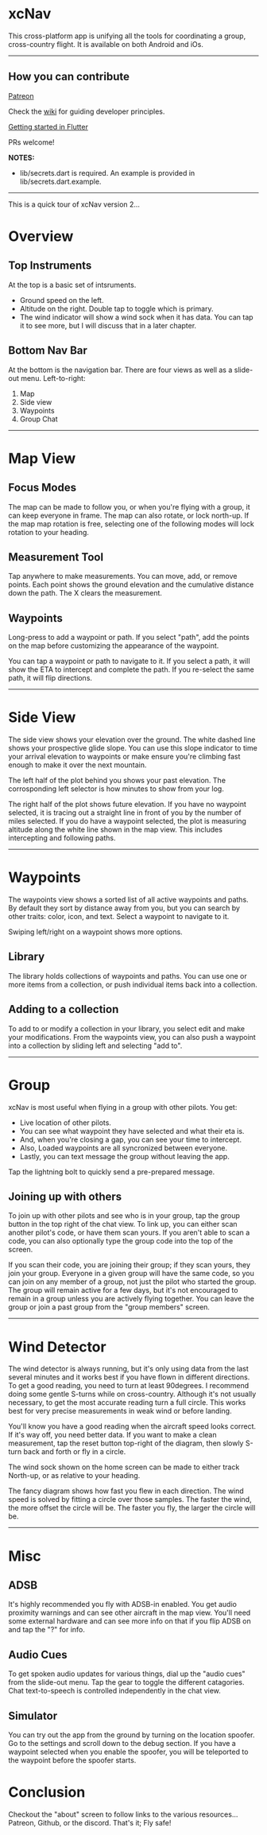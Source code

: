 # xcNav
This cross-platform app is unifying all the tools for coordinating a group, cross-country flight.
It is available on both Android and iOs.



---

## How you can contribute

[Patreon](https://www.patreon.com/xcnav)

Check the [wiki](https://github.com/eidolonFIRE/xcNav/wiki) for guiding developer principles.

[Getting started in Flutter](https://docs.flutter.dev/get-started/install)

PRs welcome!

**NOTES:**
* lib/secrets.dart is required.  An example is provided in lib/secrets.dart.example.


------------------


This is a quick tour of xcNav version 2...




# Overview

##  Top Instruments
At the top is a basic set of intsruments.
- Ground speed on the left.
- Altitude on the right. Double tap to toggle which is primary.
- The wind indicator will show a wind sock when it has data. You can tap it to see more, but I will discuss that in a later chapter.

## Bottom Nav Bar
At the bottom is the navigation bar. There are four views as well as a slide-out menu.
Left-to-right:
1. Map
2. Side view
3. Waypoints
4. Group Chat

---
# Map View

## Focus Modes
The map can be made to follow you, or when you're flying with a group, it can keep everyone in frame.
The map can also rotate, or lock north-up. If the map map rotation is free, selecting one of the following modes will lock rotation to your heading.

## Measurement Tool
Tap anywhere to make measurements. You can move, add, or remove points. 
Each point shows the ground elevation and the cumulative distance down the path.
The X clears the measurement.

## Waypoints
Long-press to add a waypoint or path. If you select "path", add the points on the map before customizing the appearance of the waypoint.

You can tap a waypoint or path to navigate to it. If you select a path, it will show the ETA to intercept and complete the path. If you re-select the same path, it will flip directions.

---

# Side View
The side view shows your elevation over the ground. The white dashed line shows your prospective glide slope. You can use this slope indicator to time your arrival elevation to waypoints or make ensure you're climbing fast enough to make it over the next mountain.

The left half of the plot behind you shows your past elevation. The corrosponding left selector is how minutes to show from your log.

The right half of the plot shows future elevation. If you have no waypoint selected, it is tracing out a straight line in front of you by the number of miles selected. If you do have a waypoint selected, the plot is measuring altitude along the white line shown in the map view. This includes intercepting and following paths.


---


# Waypoints
The waypoints view shows a sorted list of all active waypoints and paths. By default they sort by distance away from you, but you can search by other traits: color, icon, and text. Select a waypoint to navigate to it.

Swiping left/right on a waypoint shows more options. 

## Library
The library holds collections of waypoints and paths. You can use one or more items from a collection, or push individual items back into a collection.

## Adding to a collection
To add to or modify a collection in your library, you select edit and make your modifications. 
From the waypoints view, you can also push a waypoint into a collection by sliding left and selecting "add to".

---
# Group
xcNav is most useful when flying in a group with other pilots.
You get:
- Live location of other pilots.
- You can see what waypoint they have selected and what their eta is.
- And, when you're closing a gap, you can see your time to intercept.
- Also, Loaded waypoints are all syncronized between everyone.
- Lastly, you can text message the group without leaving the app. 

Tap the lightning bolt to quickly send a pre-prepared message.

## Joining up with others
To join up with other pilots and see who is in your group, tap the group button in the top right of the chat view.
To link up, you can either scan another pilot's code, or have them scan yours. If you aren't able to scan a code, you can also optionally type the group code into the top of the screen.

If you scan their code, you are joining their group; if they scan yours, they join your group. Everyone in a given group will have the same code, so you can join on any member of a group, not just the pilot who started the group.
The group will remain active for a few days, but it's not encouraged to remain in a group unless you are actively flying together.
You can leave the group or join a past group from the "group members" screen.


---
# Wind Detector
The wind detector is always running, but it's only using data from the last several minutes and it works best if you have flown in different directions. To get a good reading, you need to turn at least 90degrees. I recommend doing some gentle S-turns while on cross-country. Although it's not usually necessary, to get the most accurate reading turn a full circle. This works best for very precise measurements in weak wind or before landing.

You'll know you have a good reading when the aircraft speed looks correct. If it's way off, you need better data. If you want to make a clean measurement, tap the reset button top-right of the diagram, then slowly S-turn back and forth or fly in a circle.

The wind sock shown on the home screen can be made to either track North-up, or as relative to your heading.

The fancy diagram shows how fast you flew in each direction. The wind speed is solved by fitting a circle over those samples. The faster the wind, the more offset the circle will be. The faster you fly, the larger the circle will be.

---
# Misc

## ADSB
It's highly recommended you fly with ADSB-in enabled. You get audio proximity warnings and can see other aircraft in the map view.
You'll need some external hardware and can see more info on that if you flip ADSB on and tap the "?" for info.

## Audio Cues
To get spoken audio updates for various things, dial up the "audio cues" from the slide-out menu. Tap the gear to toggle the different catagories.
Chat text-to-speech is controlled independently in the chat view.

## Simulator
You can try out the app from the ground by turning on the location spoofer. Go to the settings and scroll down to the debug section.
If you have a waypoint selected when you enable the spoofer, you will be teleported to the waypoint before the spoofer starts.

# Conclusion
Checkout the "about" screen to follow links to the various resources... Patreon, Github, or the discord.
That's it; Fly safe!

